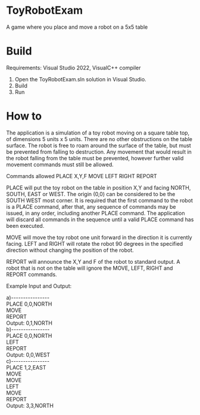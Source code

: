 # ToyRobotExam

A game where you place and move a robot on a 5x5 table

# Build
Requirements:  Visual Studio 2022, VisualC++ compiler
1. Open the ToyRobotExam.sln solution in Visual Studio.
2. Build
3. Run

# How to

The application is a simulation of a toy robot moving on a square table top, of dimensions 5 units x 5 units. There are no
other obstructions on the table surface. The robot is free to roam around the surface of the table, but must be prevented
from falling to destruction. Any movement that would result in the robot falling from the table must be prevented,
however further valid movement commands must still be allowed.

Commands allowed
PLACE X,Y,F
MOVE
LEFT
RIGHT
REPORT

PLACE will put the toy robot on the table in position X,Y and facing NORTH, SOUTH, EAST or WEST. The origin (0,0)
can be considered to be the SOUTH WEST most corner. It is required that the first command to the robot is a PLACE
command, after that, any sequence of commands may be issued, in any order, including another PLACE command. The
application will discard all commands in the sequence until a valid PLACE command has been executed. 

MOVE will move the toy robot one unit forward in the direction it is currently facing.
LEFT and RIGHT will rotate the robot 90 degrees in the specified direction without changing the position of the
robot. 

REPORT will announce the X,Y and F of the robot to standard output.
A robot that is not on the table will ignore the MOVE, LEFT, RIGHT and REPORT commands. 


Example Input and Output:

a)----------------  <br />
PLACE 0,0,NORTH     <br />
MOVE                <br />
REPORT              <br />
Output: 0,1,NORTH   <br />
b)----------------  <br />
PLACE 0,0,NORTH     <br />
LEFT                <br />
REPORT              <br />
Output: 0,0,WEST    <br />
c)----------------  <br />
PLACE 1,2,EAST      <br />
MOVE                <br />
MOVE                <br />
LEFT                <br />
MOVE                <br />
REPORT              <br />
Output: 3,3,NORTH   <br />
